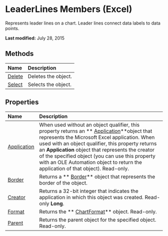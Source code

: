 
# LeaderLines Members (Excel)
Represents leader lines on a chart. Leader lines connect data labels to data points.

 **Last modified:** July 28, 2015


## Methods



|**Name**|**Description**|
|:-----|:-----|
| [Delete](57b6cb0c-f0fe-70b7-4958-cfdfd20ee059.md)|Deletes the object.|
| [Select](727367f3-08de-12f7-650a-3e93d9ff3a9e.md)|Selects the object.|

## Properties



|**Name**|**Description**|
|:-----|:-----|
| [Application](a7e022ef-35af-5787-2264-40392f3a6eb7.md)|When used without an object qualifier, this property returns an  ** [Application](19b73597-5cf9-4f56-8227-b5211f657f6f.md)**object that represents the Microsoft Excel application. When used with an object qualifier, this property returns an  **Application** object that represents the creator of the specified object (you can use this property with an OLE Automation object to return the application of that object). Read-only.|
| [Border](9f8eea5d-0885-c2d8-8c52-179e9aa4299f.md)|Returns a  ** [Border](bca516bf-7c0f-f9df-078d-dfb522f256f3.md)** object that represents the border of the object.|
| [Creator](6b2769a0-b54d-e75d-2ada-aa220809e238.md)|Returns a 32-bit integer that indicates the application in which this object was created. Read-only  **Long**.|
| [Format](1e28cb7a-9256-7854-564a-5b15fbfd6596.md)|Returns the  ** [ChartFormat](edac71b7-ed38-6658-2cbf-6493dc1ad3ed.md)** object. Read-only.|
| [Parent](ad43b787-ecf3-fcf7-9079-4de99b1c9d2e.md)|Returns the parent object for the specified object. Read-only.|
